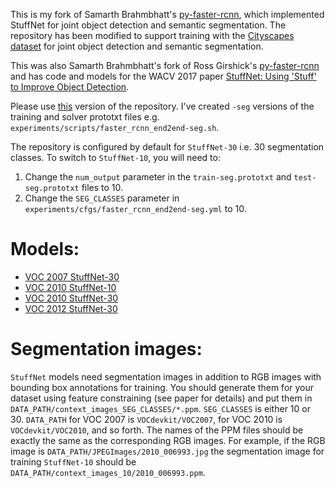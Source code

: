This is my fork of Samarth Brahmbhatt's [py-faster-rcnn](https://github.com/samarth-robo/py-faster-rcnn),
which implemented StuffNet for joint object detection and semantic segmentation.
The repository has been modified to support training with the [Cityscapes dataset](https://www.cityscapes-dataset.com)
for joint object detection and semantic segmentation.

This was also Samarth Brahmbhatt's fork of Ross Girshick's [py-faster-rcnn](https://github.com/rbgirshick/py-faster-rcnn) and has code and models for the WACV 2017 paper [StuffNet: Using 'Stuff' to Improve Object Detection](https://arxiv.org/abs/1610.05861).

Please use [this](https://github.com/samarth-robo/py-faster-rcnn/tree/d26d1e386ec185d22707d06f9f5c8e47a255bc9a) version of the repository. I've created `-seg` versions of the training and solver prototxt files e.g. `experiments/scripts/faster_rcnn_end2end-seg.sh`.

The repository is configured by default for `StuffNet-30` i.e. 30 segmentation classes. To switch to `StuffNet-10`, you will need to:
1. Change the `num_output` parameter in the `train-seg.prototxt` and `test-seg.prototxt` files to 10.
2. Change the `SEG_CLASSES` parameter in `experiments/cfgs/faster_rcnn_end2end-seg.yml` to 10.

# Models:
- [VOC 2007 StuffNet-30](https://drive.google.com/file/d/0B5_6NRwNEqMPNjBXQ2tJZUdaTnM/view?usp=sharing)
- [VOC 2010 StuffNet-10](https://drive.google.com/file/d/0B5_6NRwNEqMPc3ZiUkRhaFZmM00/view?usp=sharing)
- [VOC 2010 StuffNet-30](https://drive.google.com/file/d/0B5_6NRwNEqMPeDE1aGNTR1RUamc/view?usp=sharing)
- [VOC 2012 StuffNet-30](https://drive.google.com/file/d/0B5_6NRwNEqMPUXpPSDdIX0IxTlE/view?usp=sharing)

# Segmentation images:
`StuffNet` models need segmentation images in addition to RGB images with bounding box annotations for training. You should generate them for your dataset using feature constraining (see paper for details) and put them in `DATA_PATH/context_images_SEG_CLASSES/*.ppm`. `SEG_CLASSES` is either 10 or 30. `DATA_PATH` for VOC 2007 is `VOCdevkit/VOC2007`, for VOC 2010 is `VOCdevkit/VOC2010`, and so forth. The names of the PPM files should be exactly the same as the corresponding RGB images. For example, if the RGB image is `DATA_PATH/JPEGImages/2010_006993.jpg` the segmentation image for training `StuffNet-10` should be `DATA_PATH/context_images_10/2010_006993.ppm`.
